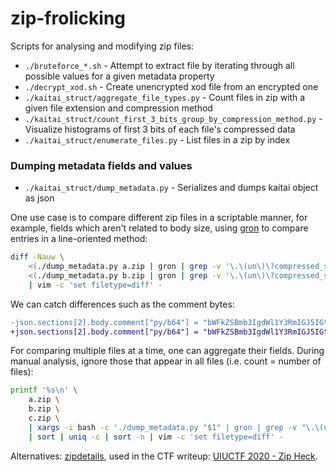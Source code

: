 # zip-frolicking

Scripts for analysing and modifying zip files:

- `./bruteforce_*.sh` - Attempt to extract file by iterating through all possible values for a given metadata property
- `./decrypt_xod.sh` - Create unencrypted xod file from an encrypted one
- `./kaitai_struct/aggregate_file_types.py` - Count files in zip with a given file extension and compression method
- `./kaitai_struct/count_first_3_bits_group_by_compression_method.py` - Visualize histograms of first 3 bits of each file's compressed data
- `./kaitai_struct/enumerate_files.py` - List files in a zip by index

### Dumping metadata fields and values

- `./kaitai_struct/dump_metadata.py` - Serializes and dumps kaitai object as json

One use case is to compare different zip files in a scriptable manner, for example, fields which aren't related to body size, using [gron](https://github.com/tomnomnom/gron) to compare entries in a line-oriented method:

```bash
diff -Nauw \
    <(./dump_metadata.py a.zip | gron | grep -v '\.\(un\)\?compressed_size') \
    <(./dump_metadata.py b.zip | gron | grep -v '\.\(un\)\?compressed_size') \
    | vim -c 'set filetype=diff' -
```

We can catch differences such as the comment bytes:

```diff
-json.sections[2].body.comment["py/b64"] = "bWFkZSBmb3IgdWl1Y3RmIGJ5IGt1aWxpbgAAAAAAAAA=";
+json.sections[2].body.comment["py/b64"] = "bWFkZSBmb3IgdWl1Y3RmIGJ5IGt1aWxpbiA6IF+kE0M=";
```

For comparing multiple files at a time, one can aggregate their fields. During manual analysis, ignore those that appear in all files (i.e. count = number of files):

```bash
printf '%s\n' \
    a.zip \
    b.zip \
    c.zip \
    | xargs -i bash -c './dump_metadata.py "$1" | gron | grep -v "\.\(un\)\?compressed_size"' _ {} \ 
    | sort | uniq -c | sort -n | vim -c 'set filetype=diff' -
```

Alternatives: [zipdetails](https://metacpan.org/pod/distribution/IO-Compress/bin/zipdetails), used in the CTF writeup: [UIUCTF 2020 - Zip Heck](https://ptomerty.xyz/writeups/2020-07-19-uiuctf-zip-heck/).
